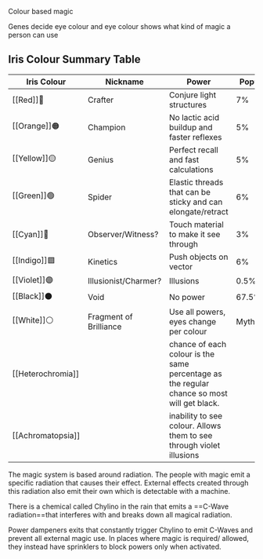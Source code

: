 Colour based magic

Genes decide eye colour and eye colour shows what kind of magic a person can use

## Iris Colour Summary Table

| Iris Colour       | Nickname               | Power                                                                                      | Population   |
| ----------------- | ---------------------- | ------------------------------------------------------------------------------------------ | ------------ |
| [[Red]]🔴         | Crafter                | Conjure light structures                                                                   | 7%           |
| [[Orange]]🟠      | Champion               | No lactic acid buildup and faster reflexes                                                 | 5%           |
| [[Yellow]]🟡      | Genius                 | Perfect recall and fast calculations                                                       | 5%           |
| [[Green]]🟢       | Spider                 | Elastic threads that can be sticky and can elongate/retract                                | 6%           |
| [[Cyan]]🔵        | Observer/Witness?      | Touch material to make it see through                                                      | 3%           |
| [[Indigo]]🟪      | Kinetics               | Push objects on vector                                                                     | 6%           |
| [[Violet]]🟣      | Illusionist/Charmer?   | Illusions                                                                                  | 0.5%         |
| [[Black]]⚫        | Void                   | No power                                                                                   | 67.5%        |
| [[White]]⚪        | Fragment of Brilliance | Use all powers, eyes change per colour                                                     | Mythological |
| [[Heterochromia]] |                        | chance of each colour is the same percentage as the regular chance so most will get black. |              |
| [[Achromatopsia]] |                        | inability to see colour. Allows them to see through violet illusions                       |              |

The magic system is based around radiation. The people with magic emit a specific radiation that causes their effect. External effects created through this radiation also emit their own which is detectable with a machine. 

There is a chemical called Chylino in the rain that emits a ==C-Wave radiation==<!--Aren't C-waves related to seismic activity, rather than radiation?-->that interferes with and breaks down all magical radiation. 

Power dampeners exits that constantly trigger Chylino to emit C-Waves and prevent all external magic use. In places where magic is required/ allowed, they instead have sprinklers to block powers only when activated.